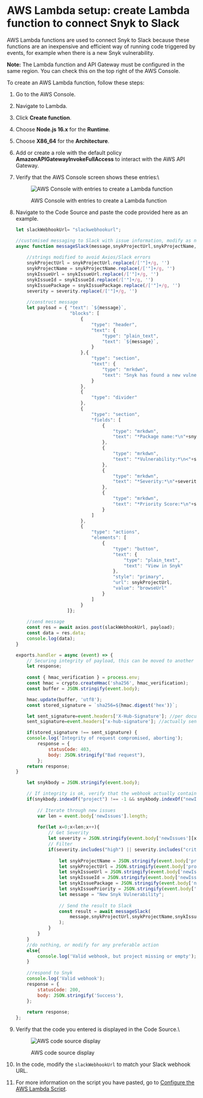 # AWS Lambda setup: create Lambda function to connect Snyk to Slack

AWS Lambda functions are used to connect Snyk to Slack because these functions are an inexpensive and efficient way of running code triggered by events, for example when there is a new Snyk vulnerability.

**Note:** The Lambda function and API Gateway must be configured in the same region. You can check this on the top right of the AWS Console.

To create an AWS Lambda function, follow these steps:

1. Go to the AWS Console.
2. Navigate to Lambda.
3. Click **Create function**.
4. Choose **Node.js 16.x** for the **Runtime**.
5. Choose **X86\_64** for the **Architecture**.
6. Add or create a role with the default policy **AmazonAPIGatewayInvokeFullAccess** to interact with the AWS API Gateway.
7.  Verify that the AWS Console screen shows these entries:\


    <figure><img src="https://lh6.googleusercontent.com/xzJzGjfuzj0U27-pxcaIcrU-wBj8DTuEiQpivJZAnqRAO3rEPccx48l8KSZ5AE01BYJDwjJwkiFMR-Oj3ozWyG-CI20bwFtK_yjY9HKEoY0-4V4pa8l351JqrYdkK29va1x7BdlPoQ7N12SROjDQy3CmUQsDTtQ5lYOw3QvwoG1c1nDms-EFiQSElA" alt="AWS Console with entries to create a Lambda function"><figcaption><p>AWS Console with entries to create a Lambda function</p></figcaption></figure>
8.  Navigate to the Code Source and paste the code provided here as an example.

    ```javascript
    let slackWebhookUrl= "slackwebhookurl";

    //customised messaging to Slack with issue information, modify as needed
    async function messageSlack(message,snykProjectUrl,snykProjectName,snykIssuePackage,snykIssueUrl,snykIssueId,severity,snykIssuePriority) {
        
        //strings modified to avoid Axios/Slack errors 
        snykProjectUrl = snykProjectUrl.replace(/['"]+/g, '')
        snykProjectName = snykProjectName.replace(/['"]+/g, '')
        snykIssueUrl = snykIssueUrl.replace(/['"]+/g, '')
        snykIssueId = snykIssueId.replace(/['"]+/g, '')
        snykIssuePackage = snykIssuePackage.replace(/['"]+/g, '')
        severity = severity.replace(/['"]+/g, '')
        
        //construct message
        let payload = { "text": `${message}`,
                        "blocks": [
    		                {
                    			"type": "header",
                    			"text": {
                    				"type": "plain_text",
                    				"text": `${message}`,
                    			}
                    		},{
                    			"type": "section",
                    			"text": {
                    				"type": "mrkdwn",
                    				"text": "Snyk has found a new vulnerability in the project:\n*<"+snykProjectUrl+"|"+snykProjectName+">*"
                    			}
                    		},
                    		{
                    			"type": "divider"
                    		},
                    		{
                    			"type": "section",
                    			"fields": [
                    				{
                    					"type": "mrkdwn",
                    					"text": "*Package name:*\n"+snykIssuePackage
                    				},
                    				{
                    					"type": "mrkdwn",
                    					"text": "*Vulnerability:*\n<"+snykIssueUrl+"|"+snykIssueId+">"
                    				},
                    				{
                    					"type": "mrkdwn",
                    					"text": "*Severity:*\n"+severity
                    				},
                    				{
                    					"type": "mrkdwn",
                    					"text": "*Priority Score:*\n"+snykIssuePriority
                    				}
                    			]
                    		},
                    		{
                    			"type": "actions",
                    			"elements": [
                    				{
                    					"type": "button",
                    					"text": {
                    						"type": "plain_text",
                    						"text": "View in Snyk"
                    					},
                    					"style": "primary",
                    					"url": snykProjectUrl,
                    					"value": "browseUrl"
                    				}
                    			]
                    		}
    	               ]};
        
        //send message 
        const res = await axios.post(slackWebhookUrl, payload);
        const data = res.data;
        console.log(data);
    }

    exports.handler = async (event) => {
        // Securing integrity of payload, this can be moved to another Lambda function and called seperately for authentication 
        let response;
            
        const { hmac_verification } = process.env;
        const hmac = crypto.createHmac('sha256', hmac_verification);
        const buffer = JSON.stringify(event.body);

        hmac.update(buffer, 'utf8');
        const stored_signature = `sha256=${hmac.digest('hex')}`;

        let sent_signature=event.headers['X-Hub-Signature']; //per documentation
        sent_signature=event.headers['x-hub-signature']; //actually sent

        if(stored_signature !== sent_signature) {
        console.log('Integrity of request compromised, aborting');
            response = {
                statusCode: 403,
                body: JSON.stringify("Bad request"),
            };
        return response;
    }

        let snykbody = JSON.stringify(event.body);

        // If integrity is ok, verify that the webhook actually contains the project object, iterate and filter
        if(snykbody.indexOf("project") !== -1 && snykbody.indexOf("newIssues") !== -1){
            
            // Iterate through new issues
            var len = event.body['newIssues'].length;
            
            for(let x=0;x<len;x++){    
                // Get Severity
                let severity = JSON.stringify(event.body['newIssues'][x]['issueData']['severity']);
                // Filter
                if(severity.includes("high") || severity.includes("critical")){
                    
                    let snykProjectName = JSON.stringify(event.body['project'].name);
                    let snykProjectUrl = JSON.stringify(event.body['project'].browseUrl);
                    let snykIssueUrl = JSON.stringify(event.body['newIssues'][x]['issueData'].url);
                    let snykIssueId = JSON.stringify(event.body['newIssues'][x].id);
                    let snykIssuePackage = JSON.stringify(event.body['newIssues'][x].pkgName);
                    let snykIssuePriority = JSON.stringify(event.body['newIssues'][x]['priority'].score);
                    let message = "New Snyk Vulnerability";
                    
                    // Send the result to Slack
                    const result = await messageSlack(
                        message,snykProjectUrl,snykProjectName,snykIssuePackage,snykIssueUrl,snykIssueId,severity,snykIssuePriority
                    );
                } 
            }
        }
        //do nothing, or modify for any preferable action
        else{
            console.log('Valid webhook, but project missing or empty');
        }
        
        //respond to Snyk
        console.log('Valid webhook');
        response = {
            statusCode: 200,
            body: JSON.stringify('Success'),
        };
        
        return response;
    };
    ```


9.  Verify that the code you entered is displayed in the Code Source.\


    <figure><img src="https://lh3.googleusercontent.com/97qnO6V9xBXaf6dyO0hg41Y2vmeB1-0aPK-qskqTI-L2WII3d75zb4XsK6Mg5ljJUEdS7AGYJ5sQ5IoDHvzofkfK_gPId9e-XuBqEGkuWNxlIyL4IHu7-S8hrbGKnuyOehU2fjScDi0jazvuhWkADyFDGkkdAdzQGSEfWO30YGPJ9x4ocfwFXS5LfQ" alt="AWS code source display"><figcaption><p>AWS code source display</p></figcaption></figure>
10. In the code, modify the `slackWebhookUrl` to match your Slack webhook URL.
11. For more information on the script you have pasted, go to [Configure the AWS Lambda Script](configure-the-aws-lambda-script.md).
